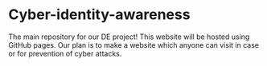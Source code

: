 # Cyber-identity-awareness
The main repository for our DE project! This website will be hosted using GitHub pages. Our plan is to make a website which anyone can visit in case or for prevention of cyber attacks.
